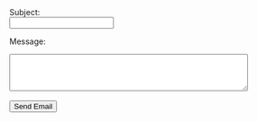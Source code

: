 <!-- sectiontitle:Send Us a Message -->

<div class="textalign-left">
<form onsubmit="sendEmail(); return false;">
<label for="subject">Subject:</label><br>
<input type="text" id="subject" name="subject" required><br>

<label for="message">Message:</label><br>
<textarea id="message" name="body" rows="4" cols="50" required></textarea><br><br>

<input type="submit" value="Send Email">
</form>

<script>
function sendEmail() {
var subject = document.getElementById("subject").value;
var message = document.getElementById("message").value;
var mailtoLink = "recipient@example.com" +
 "?subject=" + encodeURIComponent(subject) +
 "&body=" + encodeURIComponent(message);
window.location.href = mailtoLink;
}
</script>
</div>
